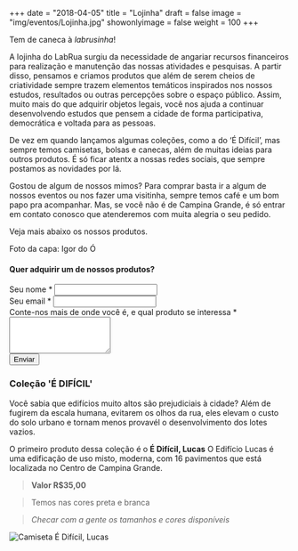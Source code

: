 +++
date = "2018-04-05"
title = "Lojinha"
draft = false
image = "img/eventos/Lojinha.jpg"
showonlyimage = false
weight = 100
+++

Tem de caneca à *labrusinha*!
<!--more-->

A lojinha do LabRua surgiu da necessidade de angariar recursos financeiros para realização e manutenção das nossas atividades e pesquisas. A partir disso, pensamos e criamos produtos que além de serem cheios de criatividade sempre trazem elementos temáticos inspirados nos nossos estudos, resultados ou outras percepções sobre o espaço público.
Assim, muito mais do que adquirir objetos legais, você nos ajuda a continuar desenvolvendo estudos que pensem a cidade de forma participativa, democrática e voltada para as pessoas.

De vez em quando lançamos algumas coleções, como a do ‘É Difícil’, mas sempre temos camisetas, bolsas e canecas, além de muitas ideias para outros produtos. É só ficar atentx a nossas redes sociais, que sempre postamos as novidades por lá.

​Gostou de algum de nossos mimos? Para comprar basta ir a algum de nossos eventos ou nos fazer uma visitinha, sempre temos café e um bom papo pra acompanhar. Mas, se você não é de Campina Grande, é só entrar em contato conosco que atenderemos com muita alegria o seu pedido.

Veja mais abaixo os nossos produtos.


Foto da capa: Igor do Ó

<h4>Quer adquirir um de nossos produtos?</h4>
<form id="contact-form" class="contact-form form" method="post" action="https://formspree.io/lojinha@labrua.org">
  <div class="controls">
    <div class="form-group">
      <label for="name">Seu nome *</label>
      <input type="text" name="name" id="name" required="required" class="form-control">
    </div>
    <div class="form-group">
      <label for="email">Seu email *</label>
      <input type="email" name="email" id="email" required="required" class="form-control">
    </div>
    <div class="form-group">
      <label for="message">Conte-nos mais de onde você é, e qual produto se interessa *</label>
      <textarea rows="4" name="message" id="message" required="required" class="form-control"></textarea>
    </div>
    <div>
      <input type="submit" value="Enviar" class="btn btn-ghost">
    </div>
  </div>
</form>




### Coleção 'É DIFÍCIL'
Você sabia que edifícios muito altos são prejudiciais à cidade?
Além de fugirem da escala humana, evitarem os olhos da rua, eles elevam o custo do solo urbano e tornam menos provavél o desenvolvimento dos lotes vazios.

O primeiro produto dessa coleção é o **É Difícil, Lucas**
O Edifício Lucas é uma edificação de uso misto, moderna, com 16 pavimentos que está localizada no Centro de Campina Grande.

>**Valor R$35,00**

>Temos nas cores preta e branca

>*Checar com a gente os tamanhos e cores disponíveis*

![Camiseta É Difícil, Lucas](../../img/Lojinha/Camisetaedificillucas.jpg)
